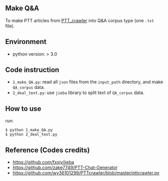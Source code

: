 ## Make Q&A
To make PTT articles from [PTT_crawler](https://github.com/thisray/PTTChatBot_DL2017/tree/master/1_ptt_crawler) into Q&A corpus type (one `.txt` file).

## Environment
* python version: > 3.0

## Code instruction

* `1_make_QA.py`: read all `json` files from the `input_path` directory, and make `QA_corpus` data.
* `2_deal_text.py`: use `jieba` library to split text of `QA_corpus` data.

## How to use

run:

    $ python 1_make_QA.py  
    $ python 2_deal_text.py


## Reference (Codes credits)
* https://github.com/fxsjy/jieba
* https://github.com/zake7749/PTT-Chat-Generator
* https://github.com/wy36101299/PTTcrawler/blob/master/pttcrawler.py